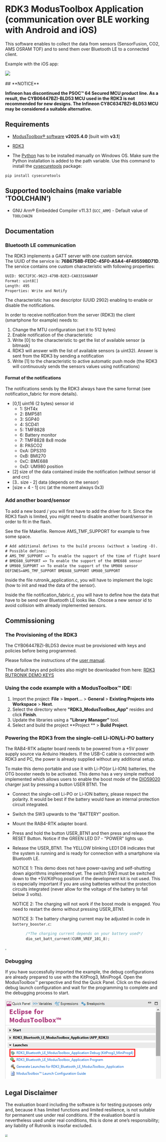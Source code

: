 # RDK3 ModusToolbox Application (communication over BLE working with Android and iOS)

This software enables to collect the data from sensors (SensorFusion, CO2, AMS OSRAM TOF) and to send them over Bluetooth LE to a connected client.

Example with the iOS app: 
<p>
<img src="images/tmf8828_values.PNG" height="400">
</p>
## **NOTICE**

**Infineon has discontinued the PSOC™ 64 Secured MCU product line. As a result, the CYB06447BZI-BLD53 MCU used in the RDK3 is not recommended for new designs. The Infineon CY8C6347BZI-BLD53 MCU may be considered a suitable alternative.**

## Requirements

- [ModusToolbox® software](https://www.infineon.com/cms/en/design-support/tools/sdk/modustoolbox-software/) **v2025.4.0** [built with **v3.1**]
- [RDK3](https://www.rutronik24.com/product/rutronik/rdk3/20820185.html)

- The [Python](https://www.python.org/) has to be installed manually on Windows OS. Make sure the Python installation is added to the path variable. Use this command to install the [cysecuretools](https://pypi.org/project/cysecuretools/) package:

```
pip install cysecuretools
```

## Supported toolchains (make variable 'TOOLCHAIN')

- GNU Arm&reg; Embedded Compiler v11.3.1 (`GCC_ARM`) - Default value of `TOOLCHAIN`

## Documentation

### Bluetooth LE communication
The RDK3 implements a GATT server with one custom service.<br/>
The UUID of the service is: <b>76B6758B-FEDC-45F0-A5A4-4F49559BD71D</b>.<br/>
The service contains one custom characteristic with following properties:

    UUID: 9DC72F3C-9623-479B-B2E3-CA83316A0A0F
    Format: uint8[]
    Length: 495
    Properties: Write and Notify

The characteristic has one descriptor (UUID 2902) enabling to enable or disable the notifications.

In order to receive notification from the server (RDK3) the client (smartphone for example) needs to:

1. Change the MTU configuration (set it to 512 bytes)
2. Enable notification of the characteristic
3. Write [0] to the characteristic to get the list of available sensor (a bitmask)
4. RDK3 will answer with the list of available sensors (a uint32). Answer is sent from the RDK3 by sending a notification
5. Write [1] to the characteristic to active automatic push mode (the RDK3 will continuously sends the sensors values using notifications)

#### Format of the notifications
The notifications sends by the RDK3 always have the same format (see notification_fabric for more details).
- [0,1] uint16 (2 bytes) sensor id
    - 1: SHT4x
    - 2: BMP581
    - 3: SGP40
    - 4: SCD41
    - 5: TMF8828
    - 6: Battery monitor
    - 7: TMF8828 8x8 mode
    - 8: PASCO2
    - 0xA: DPS310
    - 0xB: BMI270
    - 0xC: BME688
    - 0xD: UM980 position
- [2] size of the data contained inside the notification (without sensor id and crc)
- [3.. size - 2] data (depends on the sensor)
- [size + 4 - 1] crc (at the moment always 0x3)


### Add another board/sensor
To add a new board / you will first have to add the driver for it. Since the RDK3 flash is limited, you might need to disable another board/sensor in order to fit in the flash.

See the file Makefile. Remove AMS_TMF_SUPPORT for example to free some space.
    
    # Add additional defines to the build process (without a leading -D).
    # Possible defines: 
    # AMS_TMF_SUPPORT => To enable the support of the time of flight board
    # BME688_SUPPORT => To enable the support of the BME688 sensor 
    # UM980_SUPPORT => To enable the support of the UM980 sensor
    DEFINES=AMS_TMF_SUPPORT BME688_SUPPORT UM980_SUPPORT

Inside the file rutronik_application.c, you will have to implement the logic (how to init and read the data of the sensor).

Inside the file notification_fabric.c, you will have to define how the data that have to be send over Bluetooth LE looks like. Choose a new sensor id to avoid collision with already implemented sensors.

## Commissioning
### The Provisioning of the RDK3

The CYB06447BZI-BLD53 device must be provisioned with keys and policies before being programmed.

Please follow the instructions of the [user manual](https://github.com/RutronikSystemSolutions/RDK3_Documents/blob/main/RDK3_user's_manual.pdf).

The default keys and policies also might be downloaded from here: [RDK3 RUTRONIK DEMO KEYS](https://github.com/RutronikSystemSolutions/RDK3_Documents/tree/main/RDK3%20RUTRONIK%20DEMO%20Keys)

### Using the code example with a ModusToolbox™ IDE:

1. Import the project: **File** > **Import...** > **General** > **Existing Projects into Workspace** > **Next**.
2. Select the directory where **"RDK3_ModusToolbox_App"** resides and click  **Finish**.
3. Update the libraries using a **"Library Manager"** tool.
4. Select and build the project **Project ** > **Build Project**.

### Powering the RDK3 from the single-cell Li-ION/Li-PO battery

The RAB4-RTK adapter board needs to be powered from a +5V power supply source via Arduino Headers. If the USB-C cable is connected with RDK3 and PC, the power is already supplied without any additional setup. 

To make this demo portable and use it with Li-PO(or Li-ION) batteries, the OTG booster needs to be activated. This demo has a very simple method implemented which allows users to enable the boost mode of the [DIO59020](https://www.dioo.com/uploads/product/20210520/9fdd66c936d397ab75a4638578b09190.pdf) charger just by pressing a button USER BTN1. The 

- Connect the single-cell Li-PO or Li-ION battery, please respect the polarity. It would be best if the battery would have an internal protection circuit integrated.

- Switch the SW3 upwards to the "BATTERY" position.

- Mount the RAB4-RTK adapter board.

- Press and hold the button USER_BTN1 and then press and release the RESET Button. Notice if the GREEN LED D7 - "POWER" lights up.

- Release the USER_BTN1. The YELLOW blinking LED1 D8 indicates that the system is running and is ready for connection with a smartphone via Bluetooth LE. 

  NOTICE 1: This demo does not have power-saving and self-shutting down algorithms implemented yet. The switch SW3 must be switched down to the +5V/KitProg position if the development kit is not used. This is especially important if you are using batteries without the protection circuits integrated (never allow for the voltage of the battery to fall below 3 volts).

  NOTICE 2: The charging will not work if the boost mode is engaged. You need to restart the demo without pressing USER_BTN1.

  NOTICE 3: The battery charging current may be adjusted in code in `battery_booster.c`:

  ```c
      	/*The charging current depends on your battery used*/
      	dio_set_batt_current(CURR_VREF_101_8);
  ```

<img src="images/batt_supply.jpg" style="zoom:25%;" />

### Debugging

If you have successfully imported the example, the debug configurations are already prepared to use with the KitProg3, MiniProg4. Open the ModusToolbox™ perspective and find the Quick Panel. Click on the desired debug launch configuration and wait for the programming to complete and the debugging process to start.

<img src="images/debug_start.png" style="zoom:100%;" />

## Legal Disclaimer

The evaluation board including the software is for testing purposes only and, because it has limited functions and limited resilience, is not suitable for permanent use under real conditions. If the evaluation board is nevertheless used under real conditions, this is done at one’s responsibility; any liability of Rutronik is insofar excluded. 

<img src="images/rutronik.png" style="zoom:50%;" />




